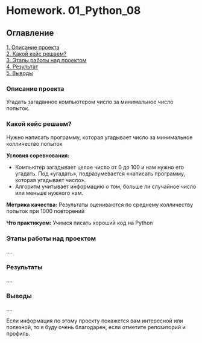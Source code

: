 # Homework. 01_Python_08

## Оглавление
[1. Описание проекта](https://github.com/MIANE999/sf_data_science/blob/main/homework/README.md#Описание-проекта)   
[2. Какой кейс решаем?](https://github.com/MIANE999/sf_data_science/blob/main/homework/README.md#Какой-кейс-решаем)     
[3. Этапы работы над проектом](https://github.com/MIANE999/sf_data_science/blob/main/homework/python8_game.py#Этапы-работы-над-проектом)      
[4. Результат](https://github.com/MIANE999/sf_data_science/blob/main/homework/python8_game.ipynb#Результат)  
[5. Выводы](https://github.com/MIANE999/sf_data_science/blob/main/homework/README.md#Выводы) 

### Описание проекта
Угадать загаданное компьютером число за минимальное число попыток.

### Какой кейс решаем?
Нужно написать программу, которая угадывает число за минимальное колличество попыток

**Условия соревнования:**
- Компьютер загадывает целое число от 0 до 100 и нам нужно его угадать. Под «угадать», подразумевается «написать программу, которая угадывает число».
- Алгоритм учитывает информацию о том, больше ли случайное число или меньше нужного нам.

**Метрика качества:**
Результаты оцениваются по среднему колличеству попыток при 1000 повторений

**Что практикуем:**
Учимся писать хороший код на Python

### Этапы работы над проектом
....

### Результаты
....

### Выводы
....


Если информация по этому проекту покажется вам интересной или полезной, то я буду очень благодарен, если отметите репозиторий и профиль.